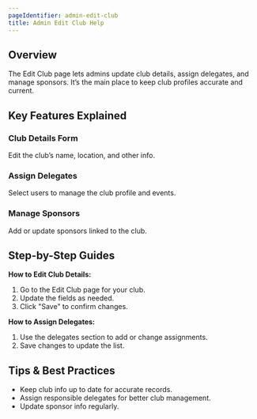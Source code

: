 ```yaml
---
pageIdentifier: admin-edit-club
title: Admin Edit Club Help
---
```


## Overview
The Edit Club page lets admins update club details, assign delegates, and manage sponsors. It’s the main place to keep club profiles accurate and current.

## Key Features Explained
### Club Details Form
Edit the club’s name, location, and other info.

### Assign Delegates
Select users to manage the club profile and events.

### Manage Sponsors
Add or update sponsors linked to the club.

## Step-by-Step Guides
**How to Edit Club Details:**
1. Go to the Edit Club page for your club.
2. Update the fields as needed.
3. Click "Save" to confirm changes.

**How to Assign Delegates:**
1. Use the delegates section to add or change assignments.
2. Save changes to update the list.

## Tips & Best Practices
- Keep club info up to date for accurate records.
- Assign responsible delegates for better club management.
- Update sponsor info regularly.
